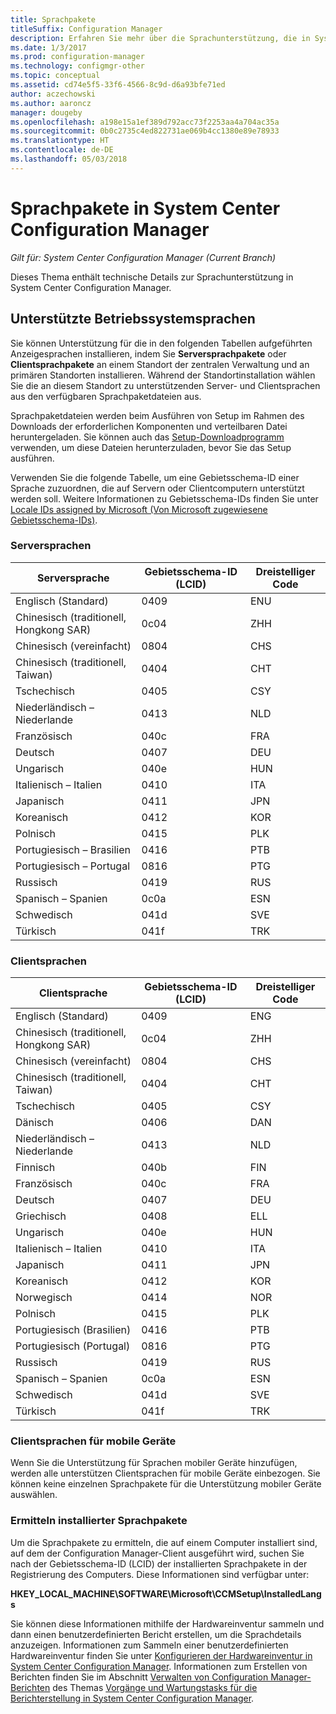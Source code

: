 ```yaml
---
title: Sprachpakete
titleSuffix: Configuration Manager
description: Erfahren Sie mehr über die Sprachunterstützung, die in System Center Configuration Manager zur Verfügung steht.
ms.date: 1/3/2017
ms.prod: configuration-manager
ms.technology: configmgr-other
ms.topic: conceptual
ms.assetid: cd74e5f5-33f6-4566-8c9d-d6a93bfe71ed
author: aczechowski
ms.author: aaroncz
manager: dougeby
ms.openlocfilehash: a198e15a1ef389d792acc73f2253aa4a704ac35a
ms.sourcegitcommit: 0b0c2735c4ed822731ae069b4cc1380e89e78933
ms.translationtype: HT
ms.contentlocale: de-DE
ms.lasthandoff: 05/03/2018
---
```

# <a name="language-packs-in-system-center-configuration-manager"></a>Sprachpakete in System Center Configuration Manager

*Gilt für: System Center Configuration Manager (Current Branch)*

Dieses Thema enthält technische Details zur Sprachunterstützung in System Center Configuration Manager.  

## <a name="BKMK_SupLanguagePacks"></a> Unterstützte Betriebssystemsprachen  
 Sie können Unterstützung für die in den folgenden Tabellen aufgeführten Anzeigesprachen installieren, indem Sie **Serversprachpakete** oder **Clientsprachpakete** an einem Standort der zentralen Verwaltung und an primären Standorten installieren. Während der Standortinstallation wählen Sie die an diesem Standort zu unterstützenden Server- und Clientsprachen aus den verfügbaren Sprachpaketdateien aus.

 Sprachpaketdateien werden beim Ausführen von Setup im Rahmen des Downloads der erforderlichen Komponenten und verteilbaren Datei heruntergeladen. Sie können auch das [Setup-Downloadprogramm](setup-downloader.md) verwenden, um diese Dateien herunterzuladen, bevor Sie das Setup ausführen.   

 Verwenden Sie die folgende Tabelle, um eine Gebietsschema-ID einer Sprache zuzuordnen, die auf Servern oder Clientcomputern unterstützt werden soll. Weitere Informationen zu Gebietsschema-IDs finden Sie unter [Locale IDs assigned by Microsoft (Von Microsoft zugewiesene Gebietsschema-IDs)](http://go.microsoft.com/fwlink/p/?LinkId=252609).  

### <a name="server-languages"></a>Serversprachen  

|Serversprache|Gebietsschema-ID (LCID)|Dreistelliger Code|  
|---------------------|------------------------|-----------------------|  
|Englisch (Standard)|0409|ENU|  
|Chinesisch (traditionell, Hongkong SAR)|0c04|ZHH|  
|Chinesisch (vereinfacht)|0804|CHS|  
|Chinesisch (traditionell, Taiwan)|0404|CHT|  
|Tschechisch|0405|CSY|  
|Niederländisch – Niederlande|0413|NLD|  
|Französisch|040c|FRA|  
|Deutsch|0407|DEU|  
|Ungarisch|040e|HUN|  
|Italienisch – Italien|0410|ITA|  
|Japanisch|0411|JPN|  
|Koreanisch|0412|KOR|  
|Polnisch|0415|PLK|  
|Portugiesisch – Brasilien|0416|PTB|  
|Portugiesisch – Portugal|0816|PTG|  
|Russisch|0419|RUS|  
|Spanisch – Spanien|0c0a|ESN|  
|Schwedisch|041d|SVE|  
|Türkisch|041f|TRK|  

### <a name="client-languages"></a>Clientsprachen  

|Clientsprache|Gebietsschema-ID (LCID)|Dreistelliger Code|  
|---------------------|------------------------|-----------------------|  
|Englisch (Standard)|0409|ENG|  
|Chinesisch (traditionell, Hongkong SAR)|0c04|ZHH|  
|Chinesisch (vereinfacht)|0804|CHS|  
|Chinesisch (traditionell, Taiwan)|0404|CHT|  
|Tschechisch|0405|CSY|  
|Dänisch|0406|DAN|  
|Niederländisch – Niederlande|0413|NLD|  
|Finnisch|040b|FIN|  
|Französisch|040c|FRA|  
|Deutsch|0407|DEU|  
|Griechisch|0408|ELL|  
|Ungarisch|040e|HUN|  
|Italienisch – Italien|0410|ITA|  
|Japanisch|0411|JPN|  
|Koreanisch|0412|KOR|  
|Norwegisch|0414|NOR|  
|Polnisch|0415|PLK|  
|Portugiesisch (Brasilien)|0416|PTB|  
|Portugiesisch (Portugal)|0816|PTG|  
|Russisch|0419|RUS|  
|Spanisch – Spanien|0c0a|ESN|  
|Schwedisch|041d|SVE|  
|Türkisch|041f|TRK|  

### <a name="mobile-device-client-languages"></a>Clientsprachen für mobile Geräte  
 Wenn Sie die Unterstützung für Sprachen mobiler Geräte hinzufügen, werden alle unterstützen Clientsprachen für mobile Geräte einbezogen. Sie können keine einzelnen Sprachpakete für die Unterstützung mobiler Geräte auswählen.  

### <a name="identify-installed-language-packs"></a>Ermitteln installierter Sprachpakete  
Um die Sprachpakete zu ermitteln, die auf einem Computer installiert sind, auf dem der Configuration Manager-Client ausgeführt wird, suchen Sie nach der Gebietsschema-ID (LCID) der installierten Sprachpakete in der Registrierung des Computers. Diese Informationen sind verfügbar unter:

 **HKEY_LOCAL_MACHINE\SOFTWARE\Microsoft\CCMSetup\InstalledLangs**  

Sie können diese Informationen mithilfe der Hardwareinventur sammeln und dann einen benutzerdefinierten Bericht erstellen, um die Sprachdetails anzuzeigen. Informationen zum Sammeln einer benutzerdefinierten Hardwareinventur finden Sie unter [Konfigurieren der Hardwareinventur in System Center Configuration Manager](../../../../core/clients/manage/inventory/configure-hardware-inventory.md). Informationen zum Erstellen von Berichten finden Sie im Abschnitt [Verwalten von Configuration Manager-Berichten](../../../../core/servers/manage/operations-and-maintenance-for-reporting.md#BKMK_ManageReports) des Themas [Vorgänge und Wartungstasks für die Berichterstellung in System Center Configuration Manager](../../../../core/servers/manage/operations-and-maintenance-for-reporting.md).  
